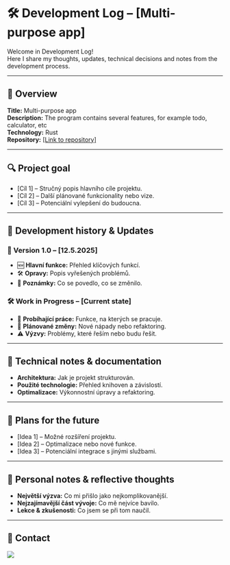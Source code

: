 # 🛠️ Development Log – [Multi-purpose app]

Welcome in Development Log! <br> Here I share my thoughts, updates, technical decisions and notes from the development process.

---

## 📌 Overview
**Title:** Multi-purpose app  
**Description:** The program contains several features, for example todo, calculator, etc <br>
**Technology:** Rust <br>
**Repository:** [\[Link to repository\]](https://github.com/JustMipe/Multi-purpose-app)

---

## 🔍 Project goal
- [Cíl 1] – Stručný popis hlavního cíle projektu.
- [Cíl 2] – Další plánované funkcionality nebo vize.
- [Cíl 3] – Potenciální vylepšení do budoucna.

---

## 📅 Development history & Updates
### 🚀 Version 1.0 – [12.5.2025]
- 🆕 **Hlavní funkce:** Přehled klíčových funkcí.
- 🛠️ **Opravy:** Popis vyřešených problémů.
- 📝 **Poznámky:** Co se povedlo, co se změnilo.

### 🛠️ Work in Progress – [Current state]
- 🔄 **Probíhající práce:** Funkce, na kterých se pracuje.
- 📌 **Plánované změny:** Nové nápady nebo refaktoring.
- ⚠️ **Výzvy:** Problémy, které řeším nebo budu řešit.

---

## 📖 Technical notes & documentation
- **Architektura:** Jak je projekt strukturován.
- **Použité technologie:** Přehled knihoven a závislostí.
- **Optimalizace:** Výkonnostní úpravy a refaktoring.

---

## 🚀 Plans for the future
- [Idea 1] – Možné rozšíření projektu.
- [Idea 2] – Optimalizace nebo nové funkce.
- [Idea 3] – Potenciální integrace s jinými službami.

---

## 🎯 Personal notes & reflective thoughts
- **Největší výzva:** Co mi přišlo jako nejkomplikovanější.
- **Nejzajímavější část vývoje:** Co mě nejvíce bavilo.
- **Lekce & zkušenosti:** Co jsem se při tom naučil.

---

## 📢 Contact
<a href="https://discord.com/users/2023mipe" target="_blank">
  <img src="https://img.shields.io/badge/-Discord-5865F2?style=for-the-badge&logo=discord&logoColor=white">
</a>

